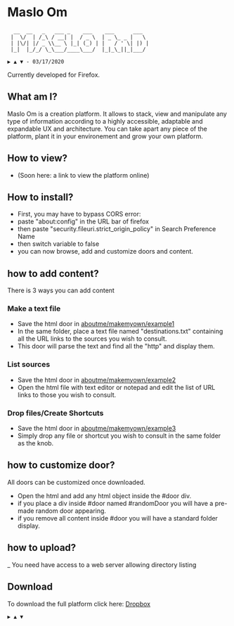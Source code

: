 # Maslo Om
```shell
  __  __   _   ___ _    ___    ___      ___  
 |  \/  | /_\ / __| |  / _ \  | _ \_ _ |   \ 
 | |\/| |/ _ \\__ \ |_| (_) | |   / ' \| |) |
 |_|  |_/_/ \_\___/____\___/  |_|_\_||_|___/ 
 
▶ ▲ ▼ - 03/17/2020
```
Currently developed for Firefox. 


## What am I?

Maslo Om is a creation platform. It allows to stack, view and manipulate any type of information according to a highly accessible, adaptable and expandable UX and architecture. You can take apart any piece of the platform, plant it in your environement and grow your own platform.


## How to view?

* (Soon here: a link to view the platform online)

## How to install?

* First, you may have to bypass CORS error:
* paste "about:config" in the URL bar of firefox
* then paste "security.fileuri.strict_origin_policy" in Search Preference Name
* then switch variable to false
* you can now browse, add and customize doors and content.

## how to add content?

There is 3 ways you can add content

### Make a text file

* Save the html door in [aboutme/makemyown/example1](https://github.com/GregDav/om/tree/master/aboutme/makemyown/Example1)
* In the same folder, place a text file named "destinations.txt" containing all the URL links to the sources you wish to consult.
* This door will parse the text and find all the "http" and display them.

### List sources

* Save the html door in [aboutme/makemyown/example2](https://github.com/GregDav/om/tree/master/aboutme/makemyown/Example2)
* Open the html file with text editor or notepad and edit the list of URL links to those you wish to consult.

### Drop files/Create Shortcuts

* Save the html door in [aboutme/makemyown/example3](https://github.com/GregDav/om/tree/master/aboutme/makemyown/Example3)
* Simply drop any file or shortcut you wish to consult in the same folder as the knob.

## how to customize door?

All doors can be customized once downloaded.
* Open the html and add any html object inside the #door div.
* if you place a div inside #door named #randomDoor you will have a pre-made random door appearing.
* if you remove all content inside #door you will have a standard folder display.

## how to upload?

_ You need have access to a web server allowing directory listing

## Download

To download the full platform click here:
[Dropbox](https://www.dropbox.com/sh/a6yodxwl8qslcwp/AADo4L6UrVUZnnySkzkHa9-2a?dl=1)


`▶ ▲ ▼`


